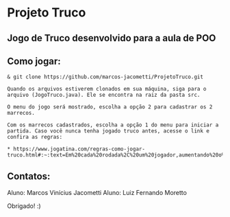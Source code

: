 # Projeto Truco

## Jogo de Truco desenvolvido para a aula de POO

## Como jogar:

```
& git clone https://github.com/marcos-jacometti/ProjetoTruco.git
```

```
Quando os arquivos estiverem clonados em sua máquina, siga para o arquivo (JogoTruco.java). Ele se encontra na raiz da pasta src.
```

```
O menu do jogo será mostrado, escolha a opção 2 para cadastrar os 2 marrecos.
```

```
Com os marrecos cadastrados, escolha a opção 1 do menu para iniciar a partida. Caso você nunca tenha jogado truco antes, acesse o link e confira as regras:

* https://www.jogatina.com/regras-como-jogar-truco.html#:~:text=Em%20cada%20rodada%2C%20um%20jogador,aumentando%20o%20valor%20da%20rodada.
```

## Contatos:
Aluno: Marcos Vinícius Jacometti
Aluno: Luiz Fernando Moretto

Obrigado! :)